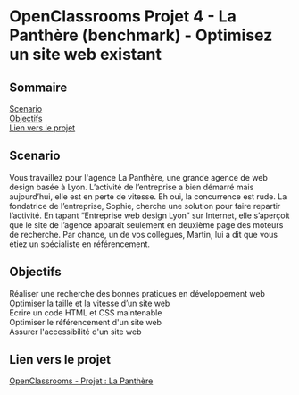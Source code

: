 # OpenClassrooms Projet 4 - La Panthère (benchmark) - Optimisez un site web existant

## Sommaire
[Scenario](#scenario) <br>
[Objectifs](#objectifs) <br>
[Lien vers le projet](#lien-vers-le-projet) <br>

## Scenario
Vous travaillez pour l'agence La Panthère, une grande agence de web design basée à Lyon. L’activité de l’entreprise a bien démarré mais 
aujourd’hui, elle est en perte de vitesse. Eh oui, la concurrence est rude. La fondatrice de l’entreprise, Sophie, cherche une solution 
pour faire repartir l’activité. En tapant “Entreprise web design Lyon” sur Internet, elle s’aperçoit que le site de l’agence apparaît 
seulement en deuxième page des moteurs de recherche. Par chance, un de vos collègues, Martin, lui a dit que vous étiez un spécialiste 
en référencement.

## Objectifs
Réaliser une recherche des bonnes pratiques en développement web <br>
Optimiser la taille et la vitesse d’un site web <br>
Écrire un code HTML et CSS maintenable <br>
Optimiser le référencement d'un site web <br>
Assurer l'accessibilité d'un site web

## Lien vers le projet
[OpenClassrooms - Projet : La Panthère](https://balbijoh.github.io/OC-P4-La-Panthere-benchmark/)
